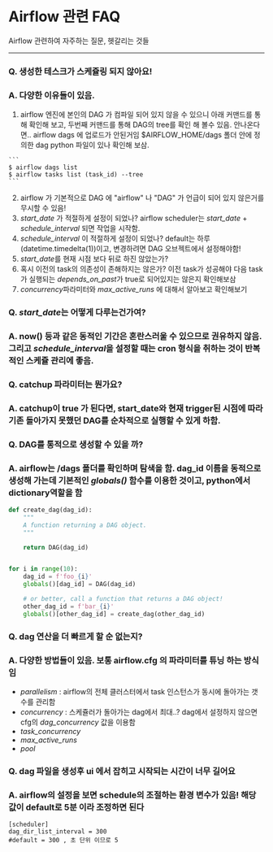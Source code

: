 # Airflow 관련 FAQ

Airflow 관련하여 자주하는 질문, 헷갈리는 것들

----------------

### Q. 생성한 테스크가 스케쥴링 되지 않아요!
### A. 다양한 이유들이 있음. 
  1. airflow 엔진에 본인의 DAG 가 컴파일 되어 있지 않을 수 있으니 아래 커맨드를 통해 확인해 보고, 두번째 커맨드를 통해 DAG의 tree를 확인 해 볼수 있음.
  안나온다면.. airflow dags 에 업로드가 안된거임 $AIRFLOW_HOME/dags 폴더 안에 정의한 dag python 파일이 있나 확인해 보삼.
  
    ```
    $ airflow dags list
    $ airflow tasks list (task_id) --tree
    ```
  
  2. airflow 가 기본적으로 DAG 에 "airflow" 나 "DAG" 가 언급이 되어 있지 않은거를 무시할 수 있음! 
  3. *start_date* 가 적절하게 설정이 되었나? airflow scheduler는 *start_date* + *schedule_interval* 되면 작업을 시작함.
  3. *schedule_interval* 이 적절하게 설정이 되었나? default는 하루(datetime.timedelta(1))이고, 변경하려면 DAG 오브젝트에서 설정해야함!
  4. *start_date*를 현재 시점 보다 뒤로 하진 않았는가? 
  5. 혹시 이전의 task의 의존성이 존해하지는 않은가? 이전 task가 성공해야 다음 task가 실행되는 *depends_on_past*가 true로 되어있지는 않은지 확인해보삼
  6. *concurrency*파라미터와 *max_active_runs* 에 대해서 알아보고 확인해보기
  
  
### Q. *start_date*는 어떻게 다루는건가여?  
### A. now() 등과 같은 동적인 기간은 혼란스러울 수 있으므로 권유하지 않음. 그리고 *schedule_interval*을 설정할 때는 cron 형식을 취하는 것이 반복적인 스케쥴 관리에 좋음.

### Q. catchup 파라미터는 뭔가요?  
### A. catchup이 true 가 된다면, start_date와 현재 trigger된 시점에 따라 기존 돌아가지 못했던 DAG를 순차적으로 실행할 수 있게 하함. 

### Q. DAG를 통적으로 생성할 수 있을 까?  
### A. airflow는 /dags 폴더를 확인하며 탐색을 함. dag_id 이름을 동적으로 생성해 가는데 기본적인 *globals()* 함수를 이용한 것이고, python에서 dictionary역할을 함
 
```python
def create_dag(dag_id):
    """
    A function returning a DAG object.
    """

    return DAG(dag_id)


for i in range(10):
    dag_id = f'foo_{i}'
    globals()[dag_id] = DAG(dag_id)

    # or better, call a function that returns a DAG object!
    other_dag_id = f'bar_{i}'
    globals()[other_dag_id] = create_dag(other_dag_id)
```

### Q. dag 연산을 더 빠르게 할 순 없는지?
### A. 다양한 방법들이 있음. 보통 airflow.cfg 의 파라미터를 튜닝 하는 방식임
 - *parallelism* : airflow의 전체 클러스터에서 task 인스턴스가 동시에 돌아가는 갯수를 관리함
 - *concurrency* : 스케쥴러가 돌아가는 dag에서 최대..? dag에서 설정하지 않으면 cfg의 *dag_concurrency* 값을 이용함
 - *task_concurrency*
 - *max_active_runs*
 - *pool*
 
 ### Q. dag 파일을 생성후 ui 에서 잡히고 시작되는 시간이 너무 길어요
 ### A. airflow의 설정을 보면 schedule의 조절하는 환경 변수가 있음! 해당 값이 default로 5분 이라 조정하면 된다
 ```
 [scheduler]
 dag_dir_list_interval = 300
 #default = 300 , 초 단위 이므로 5
 ```
